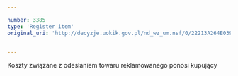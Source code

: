 ```yaml
---

number: 3385
type: 'Register item'
original_uri: 'http://decyzje.uokik.gov.pl/nd_wz_um.nsf/0/22213A264E039A25C1257A3300362C0E?OpenDocument'


---
```


Koszty związane z odesłaniem towaru reklamowanego ponosi kupujący
